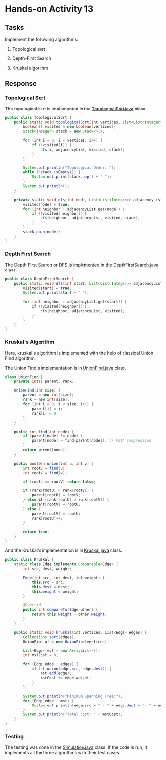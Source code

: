 # Hands-on Activity 13

## Tasks

Implement the following algorithms:

1. Topological sort

2. Depth-First Search

3. Kruskal algorithm

## Response

### Topological Sort
The topological sort is implemented in the [TopologicalSort.java](TopologicalSort.java) class.

```java
public class TopologicalSort {
	public static void topologicalSort(int vertices, List<List<Integer>> adjacencyList) {
		boolean[] visited = new boolean[vertices];
		Stack<Integer> stack = new Stack<>();

		for (int i = 0; i < vertices; i++) {
			if (!visited[i]) {
				dfs(i, adjacencyList, visited, stack);
			}
		}

		System.out.println("Topological Order: ");
		while (!stack.isEmpty()) {
			System.out.print(stack.pop() + " ");
		}
		System.out.println();
	}

	private static void dfs(int node, List<List<Integer>> adjacencyList, boolean[] visited, Stack<Integer> stack) {
		visited[node] = true;
		for (int neighbor : adjacencyList.get(node)) {
			if (!visited[neighbor]) {
				dfs(neighbor, adjacencyList, visited, stack);
			}
		}
		stack.push(node);
	}
}
```

### Depth First Search
The Depth First Search or DFS is implemented in the [DepthFirstSearch.java](DepthFirstSearch.java) class.

```java
public class DepthFirstSearch {
	public static void dfs(int start, List<List<Integer>> adjacencyList, boolean[] visited) {
		visited[start] = true;
		System.out.print(start + " ");

		for (int neighbor : adjacencyList.get(start)) {
			if (!visited[neighbor]) {
				dfs(neighbor, adjacencyList, visited);
			}
		}
	}
}
```

### Kruskal's Algorithm
Here, kruskal's algorithm is implemented with the help of classical Union Find algorithm.

The Union Find's implementation is in [UnionFind.java](UnionFind.java) class.
```java
class UnionFind { 
	private int[] parent, rank;

	UnionFind(int size) {
		parent = new int[size];
		rank = new int[size];
		for (int i = 0; i < size; i++) {
			parent[i] = i;
			rank[i] = 0;
		}
	}

	public int find(int node) {
		if (parent[node] != node) {
			parent[node] = find(parent[node]); // Path compression
		}
		return parent[node];
	}

	public boolean union(int u, int v) {
		int rootU = find(u);
		int rootV = find(v);

		if (rootU == rootV) return false;

		if (rank[rootU] < rank[rootV]) {
			parent[rootU] = rootV;
		} else if (rank[rootU] > rank[rootV]) {
			parent[rootV] = rootU;
		} else {
			parent[rootV] = rootU;
			rank[rootU]++;
		}

		return true;
	}
}
```
And the Kruskal's implementation is in [Kruskal.java](Kruskal.java) class.

```java
public class Kruskal {
	static class Edge implements Comparable<Edge> {
		int src, dest, weight;

		Edge(int src, int dest, int weight) {
			this.src = src;
			this.dest = dest;
			this.weight = weight;
		}

		@Override
		public int compareTo(Edge other) {
			return this.weight - other.weight;
		}
	}

	public static void kruskal(int vertices, List<Edge> edges) {
		Collections.sort(edges);
		UnionFind uf = new UnionFind(vertices);

		List<Edge> mst = new ArrayList<>();
		int mstCost = 0;

		for (Edge edge : edges) {
			if (uf.union(edge.src, edge.dest)) {
				mst.add(edge);
				mstCost += edge.weight;
			}
		}

		System.out.println("Minimum Spanning Tree:");
		for (Edge edge : mst) {
			System.out.println(edge.src + " - " + edge.dest + ": " + edge.weight);
		}
		System.out.println("Total Cost: " + mstCost);
	}
}
```

### Testing
The testing was done in the [Simulation.java](Simulation.java) class.
If the code is run, it implements all the three algorithms with their test cases.
